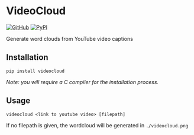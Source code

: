 # VideoCloud
[![GitHub](https://img.shields.io/github/license/paramt/videocloud.svg)](LICENSE)
[![PyPI](https://img.shields.io/pypi/v/videocloud.svg)](https://pypi.org/project/VideoCloud/)

Generate word clouds from YouTube video captions

## Installation

```
pip install videocloud
```

*Note: you will require a C compiler for the installation process.*

## Usage

```
videocloud <link to youtube video> [filepath]
```
If no filepath is given, the wordcloud will be generated in `./videocloud.png`

